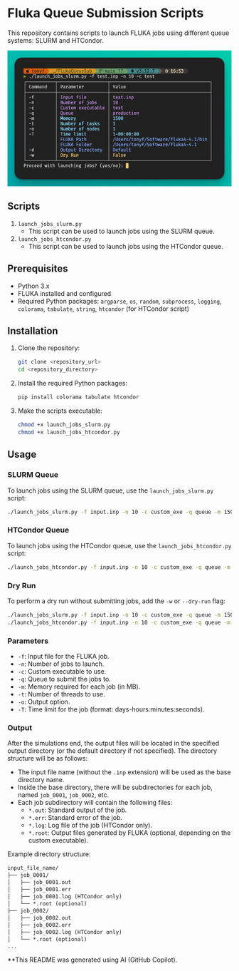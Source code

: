 # Fluka Queue Submission Scripts

This repository contains scripts to launch FLUKA jobs using different queue systems: SLURM and HTCondor.

<p align="center">
    <img src="output.png"/>
</p>

## Scripts

1. `launch_jobs_slurm.py`
    - This script can be used to launch jobs using the SLURM queue.
2. `launch_jobs_htcondor.py`
    - This script can be used to launch jobs using the HTCondor queue.

## Prerequisites

- Python 3.x
- FLUKA installed and configured
- Required Python packages: `argparse`, `os`, `random`, `subprocess`, `logging`, `colorama`, `tabulate`, `string`, `htcondor` (for HTCondor script)

## Installation

1. Clone the repository:
    ```sh
    git clone <repository_url>
    cd <repository_directory>
    ```

2. Install the required Python packages:
    ```sh
    pip install colorama tabulate htcondor
    ```

3. Make the scripts executable:
    ```sh
    chmod +x launch_jobs_slurm.py
    chmod +x launch_jobs_htcondor.py
    ```

## Usage

### SLURM Queue

To launch jobs using the SLURM queue, use the `launch_jobs_slurm.py` script:

```sh
./launch_jobs_slurm.py -f input.inp -n 10 -c custom_exe -q queue -m 1500 -t 1 -o 1 -T 1-00:00:00
```

### HTCondor Queue

To launch jobs using the HTCondor queue, use the `launch_jobs_htcondor.py` script:

```sh
./launch_jobs_htcondor.py -f input.inp -n 10 -c custom_exe -q queue -m 1500 -t 1 -o 1 -T 1-00:00:00
```

### Dry Run

To perform a dry run without submitting jobs, add the `-w` or `--dry-run` flag:

```sh
./launch_jobs_slurm.py -f input.inp -n 10 -c custom_exe -q queue -m 1500 -t 1 -o 1 -T 1-00:00:00 -w
./launch_jobs_htcondor.py -f input.inp -n 10 -c custom_exe -q queue -m 1500 -t 1 -o 1 -T 1-00:00:00 -w
```

### Parameters

- `-f`: Input file for the FLUKA job.
- `-n`: Number of jobs to launch.
- `-c`: Custom executable to use.
- `-q`: Queue to submit the jobs to.
- `-m`: Memory required for each job (in MB).
- `-t`: Number of threads to use.
- `-o`: Output option.
- `-T`: Time limit for the job (format: days-hours:minutes:seconds).

### Output

After the simulations end, the output files will be located in the specified output directory (or the default directory if not specified). The directory structure will be as follows:

- The input file name (without the `.inp` extension) will be used as the base directory name.
- Inside the base directory, there will be subdirectories for each job, named `job_0001`, `job_0002`, etc.
- Each job subdirectory will contain the following files:
  - `*.out`: Standard output of the job.
  - `*.err`: Standard error of the job.
  - `*.log`: Log file of the job (HTCondor only).
  - `*.root`: Output files generated by FLUKA (optional, depending on the custom executable).

Example directory structure:
```
input_file_name/
├── job_0001/
│   ├── job_0001.out
│   ├── job_0001.err
│   ├── job_0001.log (HTCondor only)
│   └── *.root (optional)
├── job_0002/
│   ├── job_0002.out
│   ├── job_0002.err
│   ├── job_0002.log (HTCondor only)
│   └── *.root (optional)
...
```

**This README was generated using AI (GitHub Copilot).